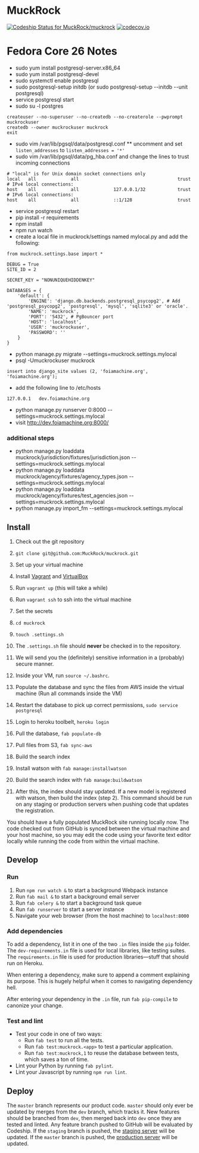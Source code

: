 # MuckRock

[![Codeship Status for MuckRock/muckrock][codeship-img]][codeship]
[![codecov.io][codecov-img]][codecov]

# Fedora Core 26 Notes

* sudo yum install postgresql-server.x86_64
* sudo yum install postgresql-devel
* sudo systemctl enable postgresql
* sudo postgresql-setup initdb (or sudo postgresql-setup --initdb --unit postgresql)
* service postgresql start
* sudo su -l postgres
```
createuser --no-superuser --no-createdb --no-createrole --pwprompt muckrockuser
createdb --owner muckrockuser muckrock
exit
```
* sudo vim /var/lib/pgsql/data/postgresql.conf
** uncomment and set ```listen_addresses``` to ```listen_addresses = '*'```
* sudo vim /var/lib/pgsql/data/pg_hba.conf and change the lines to trust incoming connections

```
# "local" is for Unix domain socket connections only
local   all             all                                     trust
# IPv4 local connections:
host    all             all             127.0.0.1/32            trust
# IPv6 local connections:
host    all             all             ::1/128                 trust
```
* service postgresql restart
* pip install -r requirements
* npm install
* npm run watch
* create a local file in muckrock/settings named mylocal.py and add the following:
```
from muckrock.settings.base import *

DEBUG = True
SITE_ID = 2

SECRET_KEY = "NONUNIQUEHIDDENKEY"

DATABASES = {
    'default': {
        'ENGINE': 'django.db.backends.postgresql_psycopg2', # Add 'postgresql_psycopg2', 'postgresql', 'mysql', 'sqlite3' or 'oracle'.
        'NAME': 'muckrock',
        'PORT': '5432', # PgBouncer port
        'HOST': 'localhost',
        'USER': 'muckrockuser',
        'PASSWORD': ''
    }
}

```
* python manage.py migrate --settings=muckrock.settings.mylocal
* psql -Umuckrockuser muckrock
```
insert into django_site values (2, 'foiamachine.org', 'foiamachine.org');
```
* add the following line to /etc/hosts
```
127.0.0.1   dev.foiamachine.org
```
* python manage.py runserver 0:8000 --settings=muckrock.settings.mylocal
* visit http://dev.foiamachine.org:8000/

### additional steps
* python manage.py loaddata muckrock/jurisdiction/fixtures/jurisdiction.json --settings=muckrock.settings.mylocal
* python manage.py loaddata muckrock/agency/fixtures/agency_types.json --settings=muckrock.settings.mylocal
* python manage.py loaddata muckrock/agency/fixtures/test_agencies.json --settings=muckrock.settings.mylocal
* python manage.py import_fm --settings=muckrock.settings.mylocal

## Install

1. Check out the git repository
  1. `git clone git@github.com:MuckRock/muckrock.git`

2. Set up your virtual machine
  1. Install [Vagrant][vagrant] and [VirtualBox][virtualbox]
  2. Run `vagrant up` (this will take a while)
  3. Run `vagrant ssh` to ssh into the virtual machine

3. Set the secrets
  1. `cd muckrock`
  2. `touch .settings.sh`
  3. The `.settings.sh` file should **never** be checked in to the repository.
  4. We will send you the (definitely) sensitive information in a (probably) secure manner.
  5. Inside your VM, run `source ~/.bashrc`.

4. Populate the database and sync the files from AWS inside the virtual machine (Run all commands inside the VM)
  1. Restart the database to pick up correct permissions, `sudo service postgresql`
  2. Login to heroku toolbelt, `heroku login`
  3. Pull the database, `fab populate-db`
  4. Pull files from S3, `fab sync-aws`

5. Build the search index
  1. Install watson with `fab manage:installwatson`
  2. Build the search index with `fab manage:buildwatson`
  3. After this, the index should stay updated. If a new model is registered with watson, then build the index (step 2). This command should be run on any staging or production servers when pushing code that updates the registration.

You should have a fully populated MuckRock site running locally now.
The code checked out from GitHub is synced between the virtual machine and your host machine, so you may edit the code using your favorite text editor locally while running the code from within the virtual machine.

## Develop

### Run

1. Run `npm run watch &` to start a background Webpack instance
1. Run `fab mail &` to start a background email server
2. Run `fab celery &` to start a background task queue
3. Run `fab runserver` to start a server instance
4. Navigate your web browser (from the host machine) to `localhost:8000`

### Add dependencies

To add a dependency, list it in one of the two `.in` files inside the `pip` folder.
The `dev-requirements.in` file is used for local libraries, like testing suites.
The `requirements.in` file is used for production libraries—stuff that should run on Heroku.

When entering a dependency, make sure to append a comment explaining its purpose.
This is hugely helpful when it comes to navigating dependency hell.

After entering your dependency in the `.in` file, run `fab pip-compile` to canonize your change.

### Test and lint

* Test your code in one of two ways:
    * Run `fab test` to run all the tests.
    * Run `fab test:muckrock.<app>` to test a particular application.
    * Run `fab test:muckrock,1` to reuse the database between tests, which saves a ton of time.
* Lint your Python by running `fab pylint`.
* Lint your Javascript by running `npm run lint`.

## Deploy

The `master` branch represents our product code. `master` should only ever be updated by merges from the `dev` branch, which tracks it. New features should be branched from `dev`, then merged back into `dev` once they are tested and linted. Any feature branch pushed to GitHub will be evaluated by Codeship. If the `staging` branch is pushed, the [staging server][staging] will be updated. If the `master` branch is pushed, the [production server][production] will be updated.

[codeship]: https://codeship.com/projects/52228
[codeship-img]: https://codeship.com/projects/c14392c0-630c-0132-1e4c-4ad47cf4b99f/status?branch=master
[staging]: http://muckrock-staging.herokuapp.com
[production]: https://www.muckrock.com
[vagrant]: https://www.vagrantup.com/downloads.html
[virtualbox]: https://www.virtualbox.org
[codecov-img]:https://codecov.io/github/MuckRock/muckrock/coverage.svg?token=SBg37XM3j1&branch=master
[codecov]: https://codecov.io/github/MuckRock/muckrock?branch=master
